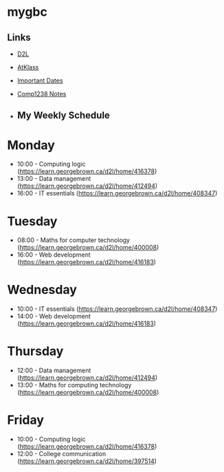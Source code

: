 # mygbc
## Links
- [D2L](https://learn.georgebrown.ca)
- [AtKlass](https://app.atklass.com)
- [Important Dates](https://www.georgebrown.ca/current-students/important-dates?term=27246&category=131)
- [Comp1238 Notes](https://github.com/kizito-enuma/mygbc/blob/main/comp1238.md)

- ## My Weekly Schedule
# Monday
- 10:00 - Computing logic (https://learn.georgebrown.ca/d2l/home/416378)
- 13:00 - Data management (https://learn.georgebrown.ca/d2l/home/412494)
- 16:00 - IT essentials (https://learn.georgebrown.ca/d2l/home/408347)

# Tuesday
- 08:00 - Maths for computer technology (https://learn.georgebrown.ca/d2l/home/400008)
- 16:00 - Web development (https://learn.georgebrown.ca/d2l/home/416183)

# Wednesday
- 10:00 - IT essentials (https://learn.georgebrown.ca/d2l/home/408347)
- 14:00 - Web development (https://learn.georgebrown.ca/d2l/home/416183)

# Thursday
- 12:00 - Data management (https://learn.georgebrown.ca/d2l/home/412494)
- 13:00 - Maths for computing technology (https://learn.georgebrown.ca/d2l/home/400008)

# Friday
- 10:00 - Computing logic (https://learn.georgebrown.ca/d2l/home/416378)
- 12:00 - College communication (https://learn.georgebrown.ca/d2l/home/397514)
